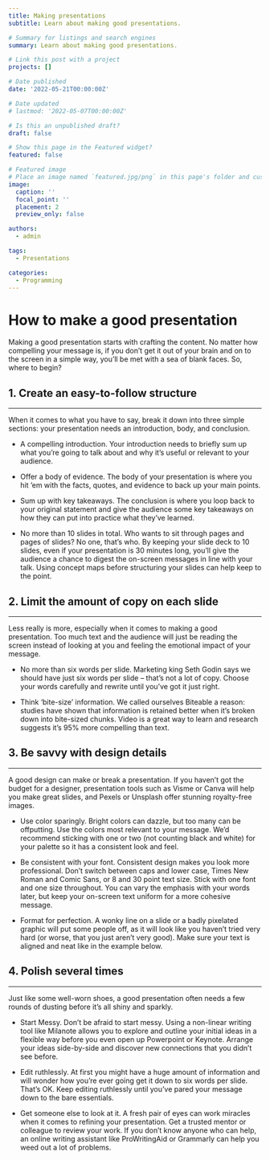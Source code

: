 ```yaml
---
title: Making presentations
subtitle: Learn about making good presentations.

# Summary for listings and search engines
summary: Learn about making good presentations.

# Link this post with a project
projects: []

# Date published
date: '2022-05-21T00:00:00Z'

# Date updated
# lastmod: '2022-05-07T00:00:00Z'

# Is this an unpublished draft?
draft: false

# Show this page in the Featured widget?
featured: false

# Featured image
# Place an image named `featured.jpg/png` in this page's folder and customize its options here.
image:
  caption: ''
  focal_point: ''
  placement: 2
  preview_only: false

authors:
  - admin

tags:
  - Presentations

categories:
  - Programming
---
```


# How to make a good presentation

Making a good presentation starts with crafting the content. No matter how compelling your message is, if you don’t get it out of your brain and on to the screen in a simple way, you’ll be met with a sea of blank faces. So, where to begin?

## 1. Create an easy-to-follow structure
---
When it comes to what you have to say, break it down into three simple sections: your presentation needs an introduction, body, and conclusion.

- A compelling introduction. Your introduction needs to briefly sum up what you’re going to talk about and why it’s useful or relevant to your audience.

- Offer a body of evidence. The body of your presentation is where you hit ’em with the facts, quotes, and evidence to back up your main points.

- Sum up with key takeaways. The conclusion is where you loop back to your original statement and give the audience some key takeaways on how they can put into practice what they’ve learned.

- No more than 10 slides in total. Who wants to sit through pages and pages of slides? No one, that’s who. By keeping your slide deck to 10 slides, even if your presentation is 30 minutes long, you’ll give the audience a chance to digest the on-screen messages in line with your talk. Using concept maps before structuring your slides can help keep to the point.

## 2. Limit the amount of copy on each slide
---
Less really is more, especially when it comes to making a good presentation. Too much text and the audience will just be reading the screen instead of looking at you and feeling the emotional impact of your message.

- No more than six words per slide. Marketing king Seth Godin says we should have just six words per slide – that’s not a lot of copy. Choose your words carefully and rewrite until you’ve got it just right.

- Think ‘bite-size’ information. We called ourselves Biteable a reason: studies have shown that information is retained better when it’s broken down into bite-sized chunks. Video is a great way to learn and research suggests it’s 95% more compelling than text.

## 3. Be savvy with design details
---
A good design can make or break a presentation. If you haven’t got the budget for a designer, presentation tools such as Visme or Canva will help you make great slides, and Pexels or Unsplash offer stunning royalty-free images.

- Use color sparingly. Bright colors can dazzle, but too many can be offputting. Use the colors most relevant to your message. We’d recommend sticking with one or two (not counting black and white) for your palette so it has a consistent look and feel.

- Be consistent with your font. Consistent design makes you look more professional. Don’t switch between caps and lower case, Times New Roman and Comic Sans, or 8 and 30 point text size. Stick with one font and one size throughout. You can vary the emphasis with your words later, but keep your on-screen text uniform for a more cohesive message.

- Format for perfection. A wonky line on a slide or a badly pixelated graphic will put some people off, as it will look like you haven’t tried very hard (or worse, that you just aren’t very good). Make sure your text is aligned and neat like in the example below.

## 4. Polish several times
---
Just like some well-worn shoes, a good presentation often needs a few rounds of dusting before it’s all shiny and sparkly.

- Start Messy. Don’t be afraid to start messy. Using a non-linear writing tool like Milanote allows you to explore and outline your initial ideas in a flexible way before you even open up Powerpoint or Keynote. Arrange your ideas side-by-side and discover new connections that you didn’t see before.

- Edit ruthlessly. At first you might have a huge amount of information and will wonder how you’re ever going get it down to six words per slide. That’s OK. Keep editing ruthlessly until you’ve pared your message down to the bare essentials.

- Get someone else to look at it. A fresh pair of eyes can work miracles when it comes to refining your presentation. Get a trusted mentor or colleague to review your work. If you don’t know anyone who can help, an online writing assistant like ProWritingAid or Grammarly can help you weed out a lot of problems.
